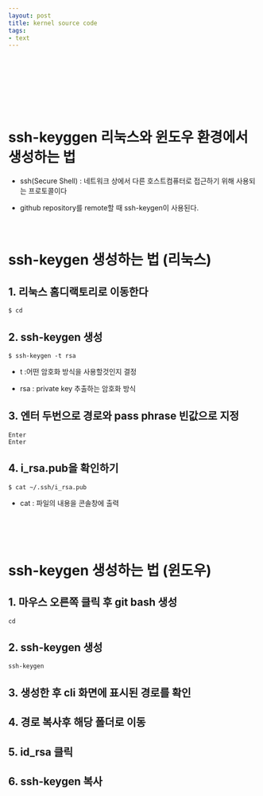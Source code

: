 ```yaml
---
layout: post
title: kernel source code 
tags: 
- text
---
```

<br/><br/><br/><br/><br/><br/>

# ssh-keyggen 리눅스와 윈도우 환경에서 생성하는 법

- ssh(Secure Shell) : 네트워크 상에서 다른 호스트컴퓨터로 접근하기 위해 사용되는 프로토콜이다

- github repository를 remote할 때 ssh-keygen이 사용된다.
<br/><br/><br/>

# ssh-keygen 생성하는 법 (리눅스)


## 1. 리눅스 홈디랙토리로 이동한다
~~~
$ cd
~~~

## 2.  ssh-keygen 생성 
~~~
$ ssh-keygen -t rsa
~~~

- t :어떤 암호화 방식을 사용할것인지 결정

- rsa : private key 추출하는 암호화 방식

## 3. 엔터 두번으로 경로와 pass phrase 빈값으로 지정
~~~
Enter
Enter
~~~

## 4. i_rsa.pub을 확인하기
~~~
$ cat ~/.ssh/i_rsa.pub
~~~
- cat : 파일의 내용을 콘솔창에 출력
<br/>
<br/>
<br/>

# ssh-keygen 생성하는 법 (윈도우)

## 1. 마우스 오른쪽 클릭 후 git bash 생성 
~~~
cd
~~~

## 2. ssh-keygen 생성
~~~
ssh-keygen
~~~

## 3. 생성한 후 cli 화면에 표시된 경로를 확인


## 4. 경로 복사후 해당 폴더로 이동


## 5. id_rsa 클릭


## 6. ssh-keygen 복사


